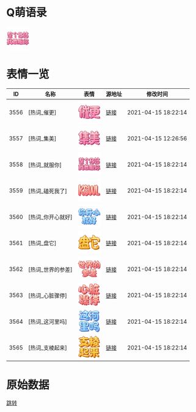 # Q萌语录

<img src="./cover.png" height="60" alt="cover" />

# 表情一览

|ID|名称|表情|源地址|修改时间|
|----|----|----|----|----|
|3556|[热词_催更]|<img src="./pic/003556_%5B热词_催更%5D.png" height="60" alt="催更"/>|[链接](http://i0.hdslb.com/bfs/emote/61fae7b23149daf32157dc222e6259f49282870f.png)|2021-04-15 18:22:14|
|3557|[热词_集美]|<img src="./pic/003557_%5B热词_集美%5D.png" height="60" alt="集美"/>|[链接](http://i0.hdslb.com/bfs/emote/6cfde845a4648f21214320ceded13f6f4bf067e8.png)|2021-04-15 12:26:56|
|3558|[热词_就服你]|<img src="./pic/003558_%5B热词_就服你%5D.png" height="60" alt="就服你"/>|[链接](http://i0.hdslb.com/bfs/emote/7bc9355e0b0f3fae55fdfe76436d3f22d3437ae1.png)|2021-04-15 18:22:14|
|3559|[热词_磕死我了]|<img src="./pic/003559_%5B热词_磕死我了%5D.png" height="60" alt="磕死我了"/>|[链接](http://i0.hdslb.com/bfs/emote/6956ae566b23a2a2bf573e98f8e9d6e62cb7b4e1.png)|2021-04-15 18:22:14|
|3560|[热词_你开心就好]|<img src="./pic/003560_%5B热词_你开心就好%5D.png" height="60" alt="你开心就好"/>|[链接](http://i0.hdslb.com/bfs/emote/892caf9e4b17ef7292871c2017958fa1be567251.png)|2021-04-15 18:22:14|
|3561|[热词_盘它]|<img src="./pic/003561_%5B热词_盘它%5D.png" height="60" alt="盘它"/>|[链接](http://i0.hdslb.com/bfs/emote/bb50572a3e72c9e22ff23b6b35d5dac1d1881c72.png)|2021-04-15 18:22:14|
|3562|[热词_世界的参差]|<img src="./pic/003562_%5B热词_世界的参差%5D.png" height="60" alt="世界的参差"/>|[链接](http://i0.hdslb.com/bfs/emote/5ff707753e7e3cc1db8c01f245689f82bcb07322.png)|2021-04-15 18:22:14|
|3563|[热词_心脏骤停]|<img src="./pic/003563_%5B热词_心脏骤停%5D.png" height="60" alt="心脏骤停"/>|[链接](http://i0.hdslb.com/bfs/emote/f4309e04d1b39480da02e2a083a31d7d3532d08c.png)|2021-04-15 18:22:14|
|3564|[热词_这河里吗]|<img src="./pic/003564_%5B热词_这河里吗%5D.png" height="60" alt="这河里吗"/>|[链接](http://i0.hdslb.com/bfs/emote/698b4123d2b1e6bcd99b0b2fe427daab9e901f26.png)|2021-04-15 18:22:14|
|3565|[热词_支棱起来]|<img src="./pic/003565_%5B热词_支棱起来%5D.png" height="60" alt="支棱起来"/>|[链接](http://i0.hdslb.com/bfs/emote/9767a3ab7d6f236ff900cf93d7f3009a4af8b1a8.png)|2021-04-15 18:22:14|

# 原始数据

[跳转](./raw.json)

